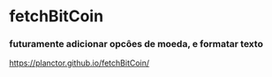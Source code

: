 # fetchBitCoin
### futuramente adicionar opcôes de moeda, e formatar texto

https://planctor.github.io/fetchBitCoin/
